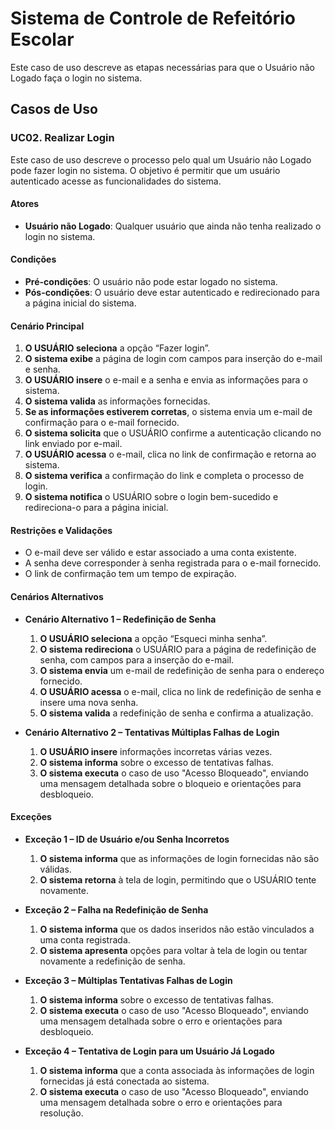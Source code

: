 # Sistema de Controle de Refeitório Escolar

Este caso de uso descreve as etapas necessárias para que o Usuário não Logado faça o login no sistema.

## Casos de Uso

### UC02. Realizar Login

Este caso de uso descreve o processo pelo qual um Usuário não Logado pode fazer login no sistema. O objetivo é permitir que um usuário autenticado acesse as funcionalidades do sistema.

#### Atores
- **Usuário não Logado**: Qualquer usuário que ainda não tenha realizado o login no sistema.

#### Condições
- **Pré-condições**: O usuário não pode estar logado no sistema.
- **Pós-condições**: O usuário deve estar autenticado e redirecionado para a página inicial do sistema.

#### Cenário Principal
1. **O USUÁRIO seleciona** a opção “Fazer login”.
2. **O sistema exibe** a página de login com campos para inserção do e-mail e senha.
3. **O USUÁRIO insere** o e-mail e a senha e envia as informações para o sistema.
4. **O sistema valida** as informações fornecidas.
5. **Se as informações estiverem corretas**, o sistema envia um e-mail de confirmação para o e-mail fornecido.
6. **O sistema solicita** que o USUÁRIO confirme a autenticação clicando no link enviado por e-mail.
7. **O USUÁRIO acessa** o e-mail, clica no link de confirmação e retorna ao sistema.
8. **O sistema verifica** a confirmação do link e completa o processo de login.
9. **O sistema notifica** o USUÁRIO sobre o login bem-sucedido e redireciona-o para a página inicial.

#### Restrições e Validações
- O e-mail deve ser válido e estar associado a uma conta existente.
- A senha deve corresponder à senha registrada para o e-mail fornecido.
- O link de confirmação tem um tempo de expiração.

#### Cenários Alternativos
- **Cenário Alternativo 1 – Redefinição de Senha**
  1. **O USUÁRIO seleciona** a opção “Esqueci minha senha”.
  2. **O sistema redireciona** o USUÁRIO para a página de redefinição de senha, com campos para a inserção do e-mail.
  3. **O sistema envia** um e-mail de redefinição de senha para o endereço fornecido.
  4. **O USUÁRIO acessa** o e-mail, clica no link de redefinição de senha e insere uma nova senha.
  5. **O sistema valida** a redefinição de senha e confirma a atualização.

- **Cenário Alternativo 2 – Tentativas Múltiplas Falhas de Login**
  1. **O USUÁRIO insere** informações incorretas várias vezes.
  2. **O sistema informa** sobre o excesso de tentativas falhas.
  3. **O sistema executa** o caso de uso "Acesso Bloqueado", enviando uma mensagem detalhada sobre o bloqueio e orientações para desbloqueio.

#### Exceções
- **Exceção 1 – ID de Usuário e/ou Senha Incorretos**
  1. **O sistema informa** que as informações de login fornecidas não são válidas.
  2. **O sistema retorna** à tela de login, permitindo que o USUÁRIO tente novamente.

- **Exceção 2 – Falha na Redefinição de Senha**
  1. **O sistema informa** que os dados inseridos não estão vinculados a uma conta registrada.
  2. **O sistema apresenta** opções para voltar à tela de login ou tentar novamente a redefinição de senha.

- **Exceção 3 – Múltiplas Tentativas Falhas de Login**
  1. **O sistema informa** sobre o excesso de tentativas falhas.
  2. **O sistema executa** o caso de uso "Acesso Bloqueado", enviando uma mensagem detalhada sobre o erro e orientações para desbloqueio.

- **Exceção 4 – Tentativa de Login para um Usuário Já Logado**
  1. **O sistema informa** que a conta associada às informações de login fornecidas já está conectada ao sistema.
  2. **O sistema executa** o caso de uso "Acesso Bloqueado", enviando uma mensagem detalhada sobre o erro e orientações para resolução.
